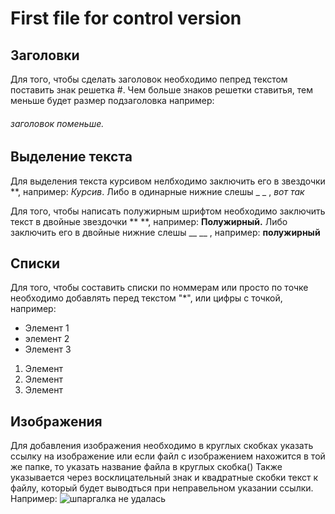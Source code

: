 # First file for control version 

## Заголовки
Для того, чтобы сделать заголовок необходимо пепред текстом поставить знак решетка #. Чем больше знаков решетки ставитья, тем меньше будет размер подзаголовка например: 
###### заголовок поменьше.  

## Выделение текста
Для выделения текста курсивом нелбходимо заключить его в звездочки **, например: 
*Курсив*. Либо в одинарные нижние слешы _ _ , _вот так_

Для того, чтобы написать полужирным шрифтом необходимо заключить текст в двойные звездочки ** **, например:
**Полужирный.** 
Либо заключить его в двойные нижние слешы __ __ , например: __полужирный__ 

## Списки 
Для того, чтобы составить списки по номмерам или просто по точке необходимо добавлять перед текстом "*", или цифры с точкой, например: 
* Элемент 1
* элемент 2
* Элемент 3

1. Элемент 
2. Элемент 
3. Элемент

## Изображения
Для добавления изображения необходимо в круглых скобках указать ссылку на изображение или если файл с изображением нахожится в той же папке, то указать название файла в круглых скобка() 
Также указывается через восклицательный знак и квадратные скобки текст к файлу, который будет выводться при неправельном указании ссылки. Например:
![шпаргалка не удалась](Шпаргалка.jpg)
